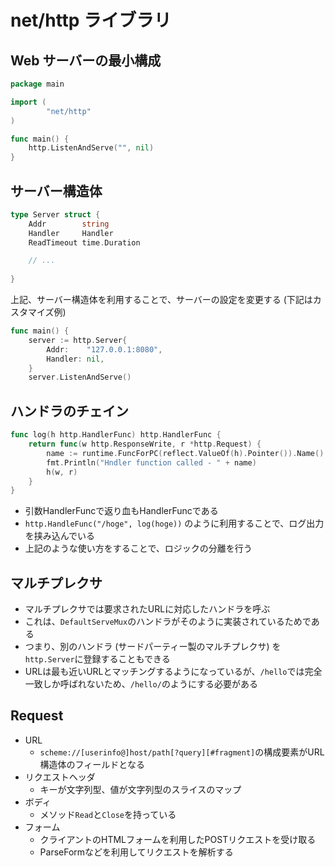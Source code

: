 # net/http ライブラリ

## Web サーバーの最小構成

```go
package main

import (
	    "net/http"
)

func main() {
	http.ListenAndServe("", nil)
}
```

## サーバー構造体

```go
type Server struct {
	Addr        string
	Handler     Handler
	ReadTimeout time.Duration

	// ...
	
}
```

上記、サーバー構造体を利用することで、サーバーの設定を変更する (下記はカスタマイズ例)

```go
func main() {
	server := http.Server{
		Addr:    "127.0.0.1:8080",
		Handler: nil,
	}
	server.ListenAndServe()
```

## ハンドラのチェイン

```go
func log(h http.HandlerFunc) http.HandlerFunc {
	return func(w http.ResponseWrite, r *http.Request) {
		name := runtime.FuncForPC(reflect.ValueOf(h).Pointer()).Name()
		fmt.Println("Hndler function called - " + name)
		h(w, r)
	}
}
```

- 引数HandlerFuncで返り血もHandlerFuncである
- `http.HandleFunc("/hoge", log(hoge))` のように利用することで、ログ出力を挟み込んでいる
- 上記のような使い方をすることで、ロジックの分離を行う

## マルチプレクサ

- マルチプレクサでは要求されたURLに対応したハンドラを呼ぶ
- これは、`DefaultServeMux`のハンドラがそのように実装されているためである
- つまり、別のハンドラ (サードパーティー製のマルチプレクサ) を`http.Server`に登録することもできる
- URLは最も近いURLとマッチングするようになっているが、`/hello`では完全一致しか呼ばれないため、`/hello/`のようにする必要がある

## Request

- URL
  - `scheme://[userinfo@]host/path[?query][#fragment]`の構成要素がURL構造体のフィールドとなる
- リクエストヘッダ
  - キーが文字列型、値が文字列型のスライスのマップ
- ボディ
  - メソッド`Read`と`Close`を持っている
- フォーム
  - クライアントのHTMLフォームを利用したPOSTリクエストを受け取る
  - ParseFormなどを利用してリクエストを解析する

